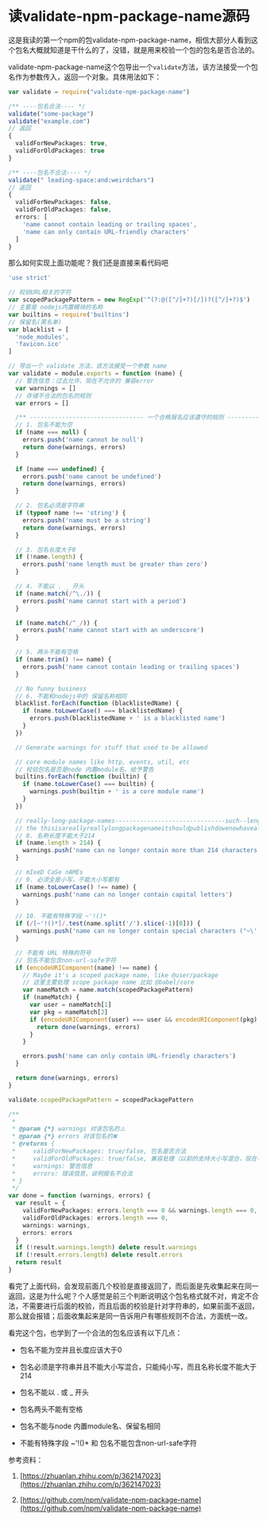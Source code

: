 # 读validate-npm-package-name源码

这是我读的第一个npm的包validate-npm-package-name，相信大部分人看到这个包名大概就知道是干什么的了，没错，就是用来校验一个包的包名是否合法的。

validate-npm-package-name这个包导出一个`validate`方法，该方法接受一个包名作为参数传入，返回一个对象。具体用法如下：

```TypeScript
var validate = require("validate-npm-package-name")

/** ----包名合法---- */
validate("some-package")
validate("example.com")
// 返回
{
  validForNewPackages: true,
  validForOldPackages: true
}

/** ----包名不合法---- */
validate(" leading-space:and:weirdchars")
// 返回
{
  validForNewPackages: false,
  validForOldPackages: false,
  errors: [
    'name cannot contain leading or trailing spaces',
    'name can only contain URL-friendly characters'
  ]
}

```

那么如何实现上面功能呢？我们还是直接来看代码吧

```TypeScript
'use strict'

// 校验URL相关的字符
var scopedPackagePattern = new RegExp('^(?:@([^/]+?)[/])?([^/]+?)$')
// 主要是 nodejs内置模块的名称
var builtins = require('builtins')
// 保留名(黑名单)
var blacklist = [
  'node_modules',
  'favicon.ico'
]

// 导出一个 validate 方法，该方法接受一个参数 name
var validate = module.exports = function (name) {
  // 警告信息：过去允许、现在不允许的 兼容error
  var warnings = []
  // 存储不合法的包名的规则
  var errors = []

  /** -------------------------------- 一个合格报名应该遵守的规则 -------------------------------- */
  // 1. 包名不能为空
  if (name === null) {
    errors.push('name cannot be null')
    return done(warnings, errors)
  }

  if (name === undefined) {
    errors.push('name cannot be undefined')
    return done(warnings, errors)
  }

  // 2. 包名必须是字符串
  if (typeof name !== 'string') {
    errors.push('name must be a string')
    return done(warnings, errors)
  }

  // 3. 包名长度大于0
  if (!name.length) {
    errors.push('name length must be greater than zero')
  }

  // 4. 不能以 . _ 开头
  if (name.match(/^\./)) {
    errors.push('name cannot start with a period')
  }

  if (name.match(/^_/)) {
    errors.push('name cannot start with an underscore')
  }

  // 5. 两头不能有空格
  if (name.trim() !== name) {
    errors.push('name cannot contain leading or trailing spaces')
  }

  // No funny business
  // 6. 不能和nodejs中的 保留名称相同
  blacklist.forEach(function (blacklistedName) {
    if (name.toLowerCase() === blacklistedName) {
      errors.push(blacklistedName + ' is a blacklisted name')
    }
  })

  // Generate warnings for stuff that used to be allowed

  // core module names like http, events, util, etc
  // 校验包名是否是node 内置module名、给予警告
  builtins.forEach(function (builtin) {
    if (name.toLowerCase() === builtin) {
      warnings.push(builtin + ' is a core module name')
    }
  })

  // really-long-package-names-------------------------------such--length-----many---wow
  // the thisisareallyreallylongpackagenameitshouldpublishdowenowhavealimittothelengthofpackagenames-poch.
  // 8. 名称长度不能大于214
  if (name.length > 214) {
    warnings.push('name can no longer contain more than 214 characters')
  }

  // mIxeD CaSe nAMEs
  // 9. 必须全是小写，不能大小写都有
  if (name.toLowerCase() !== name) {
    warnings.push('name can no longer contain capital letters')
  }

  // 10. 不能有特殊字段 ~'!()*
  if (/[~'!()*]/.test(name.split('/').slice(-1)[0])) {
    warnings.push('name can no longer contain special characters ("~\'!()*")')
  }

  // 不能有 URL 特殊的符号
  // 包名不能包含non-url-safe字符
  if (encodeURIComponent(name) !== name) {
    // Maybe it's a scoped package name, like @user/package
    // 这里主要处理 scope package name 比如 @babel/core
    var nameMatch = name.match(scopedPackagePattern)
    if (nameMatch) {
      var user = nameMatch[1]
      var pkg = nameMatch[2]
      if (encodeURIComponent(user) === user && encodeURIComponent(pkg) === pkg) {
        return done(warnings, errors)
      }
    }

    errors.push('name can only contain URL-friendly characters')
  }

  return done(warnings, errors)
}

validate.scopedPackagePattern = scopedPackagePattern

/**
 * 
 * @param {*} warnings 对该包名的⚠️
 * @param {*} errors 对该包名的❌
 * @returns {
 *     validForNewPackages: true/false, 包名是否合法
 *     validForOldPackages: true/false, 兼容处理（以前的支持大小写混合，现在不支持）
 *     warnings: 警告信息
 *     errors: 错误信息，说明报名不合法
 * }
 */
var done = function (warnings, errors) {
  var result = {
    validForNewPackages: errors.length === 0 && warnings.length === 0,
    validForOldPackages: errors.length === 0,
    warnings: warnings,
    errors: errors
  }
  if (!result.warnings.length) delete result.warnings
  if (!result.errors.length) delete result.errors
  return result
}

```

看完了上面代码，会发现前面几个校验是直接返回了，而后面是先收集起来在同一返回，这是为什么呢？个人感觉是前三个判断说明这个包名格式就不对，肯定不合法，不需要进行后面的校验，而且后面的校验是针对字符串的，如果前面不返回，那么就会报错；后面收集起来是同一告诉用户有哪些规则不合法，方面统一改。



看完这个包，也学到了一个合法的包名应该有以下几点：

- 包名不能为空并且长度应该大于0

- 包名必须是字符串并且不能大小写混合，只能纯小写，而且名称长度不能大于214

- 包名不能以 . 或 _ 开头

- 包名两头不能有空格

- 包名不能与node 内置module名、保留名相同

- 不能有特殊字段 ~'!()* 和 包名不能包含non-url-safe字符



参考资料：

1. [https://zhuanlan.zhihu.com/p/362147023](https://zhuanlan.zhihu.com/p/362147023)

2. [https://github.com/npm/validate-npm-package-name](https://github.com/npm/validate-npm-package-name)

